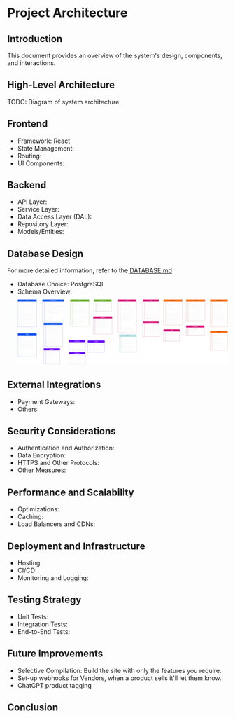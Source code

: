 # Project Architecture

## Introduction

This document provides an overview of the system's design, components, and interactions. 

## High-Level Architecture

TODO: Diagram of system architecture

## Frontend

* Framework: React
* State Management:
* Routing:
* UI Components:

## Backend

* API Layer: 
* Service Layer:
* Data Access Layer (DAL):
* Repository Layer: 
* Models/Entities:

## Database Design

For more detailed information, refer to the [DATABASE.md](./DATABASE.md)
* Database Choice: PostgreSQL
* Schema Overview:
![](./images/db_diagram.png)

## External Integrations

* Payment Gateways:
* Others:

## Security Considerations

* Authentication and Authorization:
* Data Encryption:
* HTTPS and Other Protocols:
* Other Measures:

## Performance and Scalability
* Optimizations:
* Caching:
* Load Balancers and CDNs:

## Deployment and Infrastructure
* Hosting:
* CI/CD:
* Monitoring and Logging:

## Testing Strategy
* Unit Tests:
* Integration Tests:
* End-to-End Tests:

## Future Improvements
* Selective Compilation: Build the site with only the features you require.
* Set-up webhooks for Vendors, when a product sells it'll let them know.
* ChatGPT product tagging

## Conclusion
